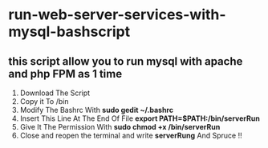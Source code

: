 # run-web-server-services-with-mysql-bashscript
this script allow you to run mysql with apache and php FPM as 1 time 
--------------------------------------------------------------------
1. Download The Script
2. Copy it To /bin 
3. Modify The Bashrc With  **sudo gedit ~/.bashrc**
4. Insert This Line At The End Of File **export PATH=$PATH:/bin/serverRun**
5. Give It The Permission With **sudo chmod +x /bin/serverRun**
6. Close and reopen the terminal and write **serverRung** And Spruce !! 
